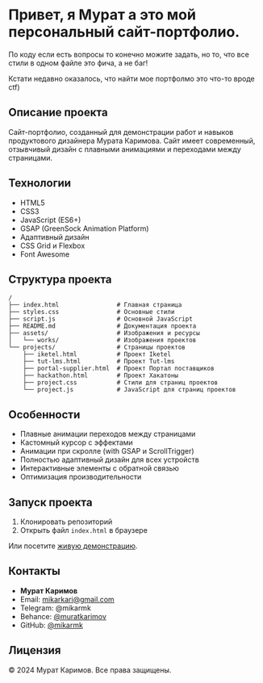 # Привет, я Мурат а это мой персональный сайт-портфолио. 

По коду если есть вопросы то конечно можите задать, но то, что все стили в одном файле это фича, а не баг!

Кстати недавно оказалось, что найти мое портфолмо это что-то вроде ctf)

## Описание проекта

Сайт-портфолио, созданный для демонстрации работ и навыков продуктового дизайнера Мурата Каримова. Сайт имеет современный, отзывчивый дизайн с плавными анимациями и переходами между страницами.

## Технологии

- HTML5
- CSS3
- JavaScript (ES6+)
- GSAP (GreenSock Animation Platform)
- Адаптивный дизайн
- CSS Grid и Flexbox
- Font Awesome

## Структура проекта
```
/
├── index.html                # Главная страница
├── styles.css                # Основные стили
├── script.js                 # Основной JavaScript
├── README.md                 # Документация проекта
├── assets/                   # Изображения и ресурсы
│   └── works/                # Изображения проектов
└── projects/                 # Страницы проектов
    ├── iketel.html           # Проект Iketel
    ├── tut-lms.html          # Проект Tut-lms
    ├── portal-supplier.html  # Проект Портал поставщиков
    ├── hackathon.html        # Проект Хакатоны
    ├── project.css           # Стили для страниц проектов
    └── project.js            # JavaScript для страниц проектов
```

## Особенности

- Плавные анимации переходов между страницами
- Кастомный курсор с эффектами
- Анимации при скролле (with GSAP и ScrollTrigger)
- Полностью адаптивный дизайн для всех устройств
- Интерактивные элементы с обратной связью
- Оптимизация производительности

## Запуск проекта

1. Клонировать репозиторий
2. Открыть файл `index.html` в браузере

Или посетите [живую демонстрацию](https://mikarmk.github.io/muratpfshow.github.io/).

## Контакты

- **Мурат Каримов**
- Email: mikarkari@gmail.com
- Telegram: @mikarmk
- Behance: [@muratkarimov](https://www.behance.net/muratkarimov)
- GitHub: [@mikarmk](https://github.com/mikarmk)

## Лицензия

© 2024 Мурат Каримов. Все права защищены. 
